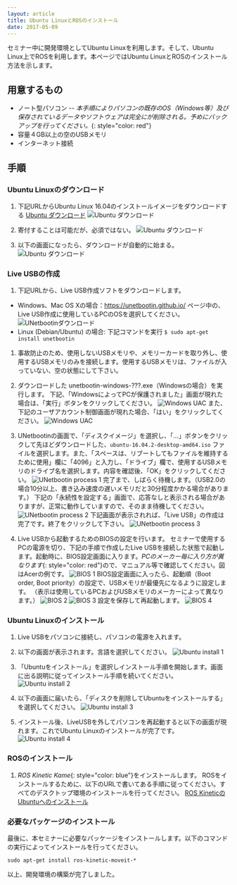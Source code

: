 ```yaml
---
layout: article
title: Ubuntu LinuxとROSのインストール
date: 2017-05-09
---
```


セミナー中に開発環境としてUbuntu Linuxを利用します。そして、Ubuntu
Linux上でROSを利用します。本ページではUbuntu
LinuxとROSのインストール方法を示します。

## 用意するもの

- ノート型パソコン
-- *本手順によりパソコンの既存のOS（Windows等）及び保存されているデータやソフトウェアは完全にが削除される。予めにバックアップを行ってください。*{: style="color: red"}
- 容量４GB以上の空のUSBメモリ
- インターネット接続

## 手順

### Ubuntu Linuxのダウンロード

1. 下記URLからUbuntu Linux 16.04のインストールイメージをダウンロードする
  [Ubuntu ダウンロード](https://www.ubuntu.com/download/desktop)
  ![Ubuntu ダウンロード](/images/ubuntu_download_1.png)

1. 寄付することは可能だが、必須ではない。
  ![Ubuntu ダウンロード](/images/ubuntu_download_2.png)

1. 以下の画面になったら、ダウンロードが自動的に始まる。
  ![Ubuntu ダウンロード](/images/ubuntu_download_3.png)

### Live USBの作成

1. 下記URLから、Live USB作成ソフトをダウンロードします。
  - Windows、Mac OS Xの場合：https://unetbootin.github.io/
    ページ中の、Live USB作成に使用しているPCのOSを選択してください。
    ![UNetbootinダウンロード](/images/unetbootin_download.png)
  - Linux (Debian/Ubuntu) の場合: 下記コマンドを実行
    `$ sudo apt-get install unetbootin`

1. 事故防止のため、使用しないUSBメモリや、メモリーカードを取り外し、使用するUSBメモリのみを接続します。使用するUSBメモリは、ファイルが入っていない、空の状態にして下さい。

1. ダウンロードした unetbootin-windows-???.exe（Windowsの場合）を実行します。
  下記、「WindowsによってPCが保護されました」画面が現れた場合は、「実行」ボタンをクリックしてください。
  ![Windows UAC](/images/windows_idiot_screen.png)
  また、下記のユーザアカウント制御画面が現れた場合、「はい」をクリックしてください。
  ![Windows UAC](/images/windows_uac.png)

1. UNetbootinの画面で、「ディスクイメージ」を選択し、「…」ボタンをクリックして先ほどダウンロードした、`ubuntu-16.04.2-desktop-amd64.iso` ファイルを選択します。また、「スペースは、リブートしてもファイルを維持するために使用」欄に「4096」と入力し、「ドライブ」欄で、使用するUSBメモリのドライブ名を選択します。内容を確認後、「OK」をクリックしてください。
  ![UNetbootin process 1](/images/unetbootin_setting.png)
  完了まで、しばらく待機します。（USB2.0の場合10分以上、書き込み速度の遅いメモリだと30分程度かかる場合があります。）
  下記の「永続性を設定する」画面で、応答なしと表示される場合がありますが、正常に動作していますので、そのまま待機してください。
  ![UNetbootin process 2](/images/unetbootin_freeze.png)
  下記画面が表示されれば、「Live USB」の作成は完了です。終了をクリックして下さい。
  ![UNetbootin process 3](/images/unetbootin_end.png)

1. Live USBから起動するためのBIOSの設定を行います。
  セミナーで使用するPCの電源を切り、下記の手順で作成したLive USBを接続した状態で起動します。起動時に、BIOS設定画面に入ります。*PCのメーカー毎に入り方が異なります*{: style="color: red"}ので、マニュアル等で確認してください。図はAcerの例です。
  ![BIOS 1](/images/acer_boot.png)
  BIOS設定画面に入ったら、起動順（Boot order, Boot priority）の設定で、USBメモリが最優先になるように設定します。 （表示は使用しているPCおよびUSBメモリのメーカーによって異なります。）
  ![BIOS 2](/images/acer_boot_order1.png)
  ![BIOS 3](/images/acer_boot_order2.png)
  設定を保存して再起動します。
  ![BIOS 4](/images/acer_boot_save.png)

### Ubuntu Linuxのインストール

1. Live USBをパソコンに接続し、パソコンの電源を入れます。

1. 以下の画面が表示されます。言語を選択してください。
  ![Ubuntu install 1](/images/ubuntu_install_1.png)

1. 「Ubuntuをインストール」を選択しインストール手順を開始します。画面に出る説明に従ってインストール手順を続いてください。
  ![Ubuntu install 2](/images/ubuntu_install_2.png)

1. 以下の画面に届いたら、「ディスクを削除してUbuntuをインストールする」を選択してください。
  ![Ubuntu install 3](/images/ubuntu_install_3.png)

1. インストール後、LiveUSBを外してパソコンを再起動すると以下の画面が現れます。これでUbuntu Linuxのインストールが完了です。
  ![Ubuntu install 4](/images/ubuntu_install_4.png)


### ROSのインストール

1. *ROS Kinetic Kame*{: style="color: blue"}をインストールします。
  ROSをインストールするために、以下のURLで書いてある手順に従ってください。すべてのデスクトップ環境のインストールを行ってください。
  [ROS KineticのUbuntuへのインストール](http://wiki.ros.org/ja/kinetic/Installation/Ubuntu)


### 必要なパッケージのインストール

最後に、本セミナーに必要なパッケージをインストールします。以下のコマンドの実行によってインストールを行ってください。

    sudo apt-get install ros-kinetic-moveit-*

以上、開発環境の構築が完了しました。
